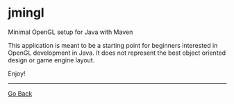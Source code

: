 # jmingl
Minimal OpenGL setup for Java with Maven

This application is meant to be a starting point for beginners interested in OpenGL development in Java.  It does not represent the best object oriented design or game engine layout.

Enjoy!

---
[Go Back](..)
